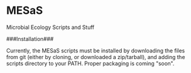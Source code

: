 MESaS
=====

Microbial Ecology Scripts and Stuff

###Installation###

Currently, the MESaS scripts must be installed by downloading the files from git (either by cloning, or downloaded a zip/tarball), and adding the scripts directory to your PATH. Proper packaging is coming "soon".

